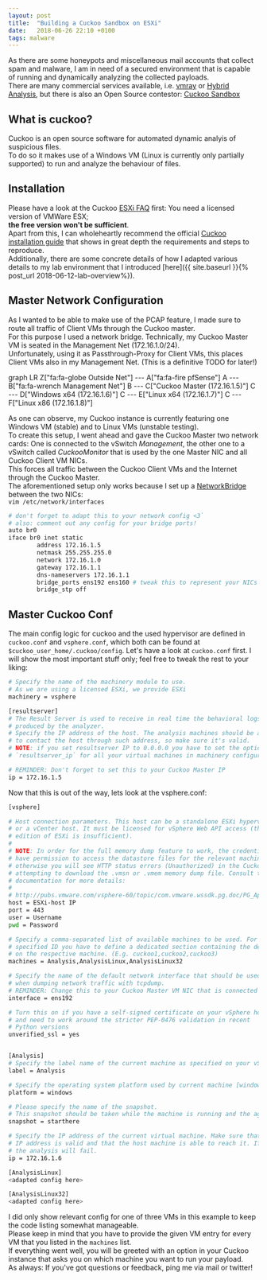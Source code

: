 ```yaml
---
layout: post
title:  "Building a Cuckoo Sandbox on ESXi"
date:   2018-06-26 22:10 +0100
tags: malware
---
```

As there are some honeypots and miscellaneous mail accounts that collect spam and malware, I am in need of a secured environment that is capable of running and dynamically analyzing the collected payloads.  
There are many commercial services available, i.e. [vmray](https://www.vmray.com) or [Hybrid Analysis](https://www.hybrid-analysis.com/), but there is also an Open Source contestor: [Cuckoo Sandbox](https://cuckoosandbox.org/)

<!--more-->

## What is cuckoo?
Cuckoo is an open source software for automated dynamic analyis of suspicious files.  
To do so it makes use of a Windows VM (Linux is currently only partially supported) to run and analyze the behaviour of files.  

## Installation
Please have a look at the Cuckoo [ESXi FAQ](https://docs.cuckoosandbox.org/en/latest/faq/#what-do-i-need-to-use-cuckoo-with-vmware-esxi) first: You need a licensed version of VMWare ESX;  
**the free version won't be sufficient**.  
Apart from this, I can wholeheartly recommend the official [Cuckoo installation guide](https://docs.cuckoosandbox.org/en/latest/installation/) that shows in great depth the requirements and steps to reproduce.  
Additionally, there are some concrete details of how I adapted various details to my lab environment that I introduced [here]({{ site.baseurl }}{% post_url 2018-06-12-lab-overview%}).  

## Master Network Configuration
As I wanted to be able to make use of the PCAP feature, I made sure to route all traffic of Client VMs through the Cuckoo master.  
For this purpose I used a network bridge. Technically, my Cuckoo Master VM is seated in the Management Net (172.16.1.0/24).  
Unfortunately, using it as Passthrough-Proxy for Client VMs, this places Client VMs also in my Management Net. (This is a definitive TODO for later!)  

<div class="mermaid">
graph LR
    Z["fa:fa-globe Outside Net"] --- A["fa:fa-fire pfSense"]
    A --- B["fa:fa-wrench Management Net"]
    B --- C["Cuckoo Master (172.16.1.5)"]
    C --- D["Windows x64 (172.16.1.6)"]
    C --- E["Linux x64 (172.16.1.7)"]
    C --- F["Linux x86 (172.16.1.8)"]
</div>

As one can observe, my Cuckoo instance is currently featuring one Windows VM (stable) and to Linux VMs (unstable testing).  
To create this setup, I went ahead and gave the Cuckoo Master two network cards: One is connected to the vSwitch *Management*, the other one to a vSwitch called *CuckooMonitor* that is used by the one Master NIC and all Cuckoo Client VM NICs.  
This forces all traffic between the Cuckoo Client VMs and the Internet through the Cuckoo Master.  
The aforementioned setup only works because I set up a [NetworkBridge](https://help.ubuntu.com/community/NetworkConnectionBridge) between the two NICs:  
`vim /etc/network/interfaces`
```bash
# don't forget to adapt this to your network config <3`
# also: comment out any config for your bridge ports!
auto br0
iface br0 inet static
        address 172.16.1.5
        netmask 255.255.255.0
        network 172.16.1.0
        gateway 172.16.1.1
        dns-nameservers 172.16.1.1
        bridge_ports ens192 ens160 # tweak this to represent your NICs
        bridge_stp off
```

## Master Cuckoo Conf
The main config logic for cuckoo and the used hypervisor are defined in `cuckoo.conf` and `vsphere.conf`, which both can be found at `$cuckoo_user_home/.cuckoo/config`.
Let's have a look at `cuckoo.conf` first. I will show the most important stuff only; feel free to tweak the rest to your liking:
```bash
# Specify the name of the machinery module to use.
# As we are using a licensed ESXi, we provide ESXi
machinery = vsphere

[resultserver]
# The Result Server is used to receive in real time the behavioral logs
# produced by the analyzer.
# Specify the IP address of the host. The analysis machines should be able
# to contact the host through such address, so make sure it's valid.
# NOTE: if you set resultserver IP to 0.0.0.0 you have to set the option
# `resultserver_ip` for all your virtual machines in machinery configuration.

# REMINDER: Don't forget to set this to your Cuckoo Master IP
ip = 172.16.1.5
```

Now that this is out of the way, lets look at the vsphere.conf:  
```bash
[vsphere]

# Host connection parameters. This host can be a standalone ESXi hypervisor,
# or a vCenter host. It must be licensed for vSphere Web API access (the free
# edition of ESXi is insufficient).
#
# NOTE: In order for the full memory dump feature to work, the credentials must
# have permission to access the datastore files for the relevant machine via HTTP,
# otherwise you will see HTTP status errors (Unauthorized) in the Cuckoo log while
# attempting to download the .vmsn or .vmem memory dump file. Consult the VMware
# documentation for more details:
#
# http://pubs.vmware.com/vsphere-60/topic/com.vmware.wssdk.pg.doc/PG_Appx_Http_Access.21.3.html
host = ESXi-host IP
port = 443
user = Username
pwd = Password

# Specify a comma-separated list of available machines to be used. For each
# specified ID you have to define a dedicated section containing the details
# on the respective machine. (E.g. cuckoo1,cuckoo2,cuckoo3)
machines = Analysis,AnalysisLinux,AnalysisLinux32

# Specify the name of the default network interface that should be used
# when dumping network traffic with tcpdump.
# REMINDER: Change this to your Cuckoo Master VM NIC that is connected to the CuckooMonitor vSwitch
interface = ens192

# Turn this on if you have a self-signed certificate on your vSphere host
# and need to work around the stricter PEP-0476 validation in recent
# Python versions
unverified_ssl = yes


[Analysis]
# Specify the label name of the current machine as specified on your vSphere host.
label = Analysis

# Specify the operating system platform used by current machine [windows/darwin/linux].
platform = windows

# Please specify the name of the snapshot. 
# This snapshot should be taken while the machine is running and the agent started.
snapshot = starthere

# Specify the IP address of the current virtual machine. Make sure that the
# IP address is valid and that the host machine is able to reach it. If not,
# the analysis will fail.
ip = 172.16.1.6

[AnalysisLinux]
<adapted config here>

[AnalysisLinux32]
<adapted config here>

```

I did only show relevant config for one of three VMs in this example to keep the code listing somewhat manageable.  
Please keep in mind that you have to provide the given VM entry for every VM that you listed in the `machines` list.  
If everything went well, you will be greeted with an option in your Cuckoo instance that asks you on which machine you want to run your payload.  
As always: If you've got questions or feedback, ping me via mail or twitter!